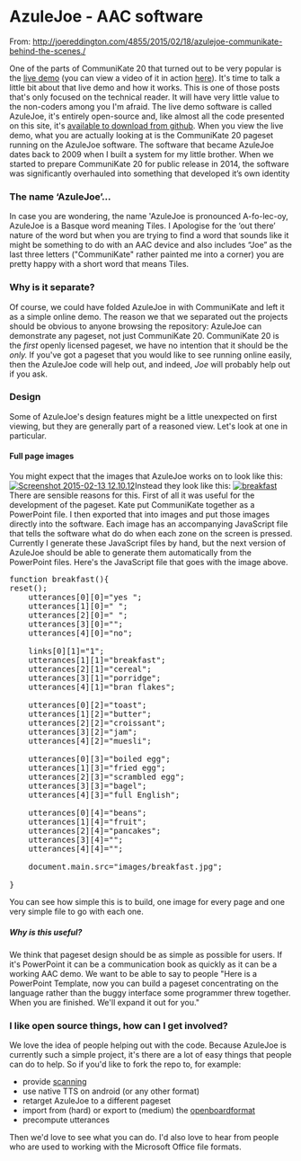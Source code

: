 
# AzuleJoe - AAC software

From: http://joereddington.com/4855/2015/02/18/azulejoe-communikate-behind-the-scenes./ 

One of the parts of CommuniKate 20 that turned out to be very popular is the [live demo](http://joereddington.com/azulejoe/communikatedemo/en/) (you can view a video of it in action [here](http://joereddington.com/4693/2015/01/19/using-azulejoe-and-communikate-20-online/ "Using AzuleJoe and CommuniKate 20 online")). It's time to talk a little bit about that live demo and how it works. This is one of those posts that's only focused on the technical reader. It will have very little value to the non-coders among you I'm afraid. The live demo software is called AzuleJoe, it's entirely open-source and, like almost all the code presented on this site, it's [available to download from github](https://github.com/joereddington/azulejoe). When you view the live demo, what you are actually looking at is the CommuniKate 20 pageset running on the AzuleJoe software. The software that became AzuleJoe dates back to 2009 when I built a system for my little brother. When we started to prepare CommuniKate 20 for public release in 2014, the software was significantly overhauled into something that developed it’s own identity
### The name ‘AzuleJoe’…

In case you are wondering, the name 'AzuleJoe is pronounced A-fo-lec-oy, AzuleJoe is a Basque word meaning Tiles. I Apologise for the ‘out there’ nature of the word but when you are trying to find a word that sounds like it might be something to do with an AAC device and also includes “Joe” as the last three letters ("CommuniKate" rather painted me into a corner) you are pretty happy with a short word that means Tiles.
### Why is it separate?

Of course, we could have folded AzuleJoe in with CommuniKate and left it as a simple online demo. The reason we that we separated out the projects should be obvious to anyone browsing the repository: AzuleJoe can demonstrate any pageset, not just CommuniKate 20\. CommuniKate 20 is the _first_ openly licensed pageset, we have no intention that it should be the _only._ If you've got a pageset that you would like to see running online easily, then the AzuleJoe code will help out, and indeed, _Joe_ will probably help out if you ask.  
### Design

Some of AzuleJoe's design features might be a little unexpected on first viewing, but they are generally part of a reasoned view. Let's look at one in particular.
#### **Full page images**

You might expect that the images that AzuleJoe works on to look like this: [![Screenshot 2015-02-13 12.10.12](http://joereddington.com/wp-content/uploads/2015/02/Screenshot-2015-02-13-12.10.12.png)](http://joereddington.com/wp-content/uploads/2015/02/Screenshot-2015-02-13-12.10.12.png)Instead they look like this: [![breakfast](http://joereddington.com/wp-content/uploads/2015/02/breakfast-300x225.jpg)](http://joereddington.com/wp-content/uploads/2015/02/breakfast.jpg)There are sensible reasons for this. First of all it was useful for the development of the pageset. Kate put CommuniKate together as a PowerPoint file. I then exported that into images and put those images directly into the software. Each image has an accompanying JavaScript file that tells the software what do do when each zone on the screen is pressed. Currently I generate these JavaScript files by hand, but the next version of AzuleJoe should be able to generate them automatically from the PowerPoint files. Here's the JavaScript file that goes with the image above.
<pre line="1" lang="JavaScript">function breakfast(){
reset();
    utterances[0][0]="yes ";
    utterances[1][0]=" ";
    utterances[2][0]=" ";
    utterances[3][0]="";
    utterances[4][0]="no";

    links[0][1]="1";
    utterances[1][1]="breakfast";
    utterances[2][1]="cereal";
    utterances[3][1]="porridge";
    utterances[4][1]="bran flakes";

    utterances[0][2]="toast";
    utterances[1][2]="butter";
    utterances[2][2]="croissant";
    utterances[3][2]="jam";
    utterances[4][2]="muesli";

    utterances[0][3]="boiled egg";
    utterances[1][3]="fried egg";
    utterances[2][3]="scrambled egg";
    utterances[3][3]="bagel";
    utterances[4][3]="full English";

    utterances[0][4]="beans";
    utterances[1][4]="fruit";
    utterances[2][4]="pancakes";
    utterances[3][4]="";
    utterances[4][4]="";

    document.main.src="images/breakfast.jpg";

}
</pre>

  You can see how simple this is to build, one image for every page and one very simple file to go with each one.  
##### **Why is this useful?**

We think that pageset design should be as simple as possible for users. If it's PowerPoint it can be a communication book as quickly as it can be a working AAC demo. We want to be able to say to people "Here is a PowerPoint Template, now you can build a pageset concentrating on the language rather than the buggy interface some programmer threw together. When you are finished. We'll expand it out for you."  
### I like open source things, how can I get involved?

We love the idea of people helping out with the code. Because AzuleJoe is currently such a simple project, it's there are a lot of easy things that people can do to help. So if you'd like to fork the repo to, for example:
*   provide [scanning](http://en.wikipedia.org/wiki/Switch_access_scanning)
*   use native TTS on android (or any other format)
*   retarget AzuleJoe to a different pageset
*   import from (hard) or export to (medium) the [openboardformat](http://www.openboardformat.org)
*   precompute utterances

Then we'd love to see what you can do. I'd also love to hear from people who are used to working with the Microsoft Office file formats.
